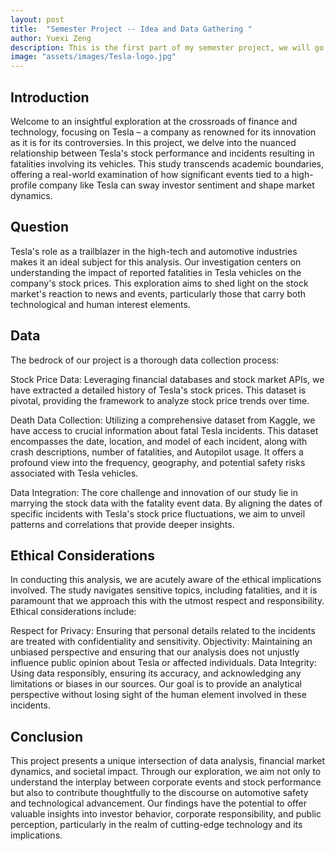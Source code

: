 ```yaml
---
layout: post
title:  "Semester Project -- Idea and Data Gathering "
author: Yuexi Zeng
description: This is the first part of my semester project, we will go through the idea and data collecting process"
image: "assets/images/Tesla-logo.jpg"
---
```


## Introduction
Welcome to an insightful exploration at the crossroads of finance and technology, focusing on Tesla – a company as renowned for its innovation as it is for its controversies. In this project, we delve into the nuanced relationship between Tesla's stock performance and incidents resulting in fatalities involving its vehicles. This study transcends academic boundaries, offering a real-world examination of how significant events tied to a high-profile company like Tesla can sway investor sentiment and shape market dynamics.






## Question
Tesla's role as a trailblazer in the high-tech and automotive industries makes it an ideal subject for this analysis. Our investigation centers on understanding the impact of reported fatalities in Tesla vehicles on the company's stock prices. This exploration aims to shed light on the stock market's reaction to news and events, particularly those that carry both technological and human interest elements.



## Data
The bedrock of our project is a thorough data collection process:

Stock Price Data: Leveraging financial databases and stock market APIs, we have extracted a detailed history of Tesla's stock prices. This dataset is pivotal, providing the framework to analyze stock price trends over time.

Death Data Collection: Utilizing a comprehensive dataset from Kaggle, we have access to crucial information about fatal Tesla incidents. This dataset encompasses the date, location, and model of each incident, along with crash descriptions, number of fatalities, and Autopilot usage. It offers a profound view into the frequency, geography, and potential safety risks associated with Tesla vehicles.

Data Integration: The core challenge and innovation of our study lie in marrying the stock data with the fatality event data. By aligning the dates of specific incidents with Tesla's stock price fluctuations, we aim to unveil patterns and correlations that provide deeper insights.

## Ethical Considerations

In conducting this analysis, we are acutely aware of the ethical implications involved. The study navigates sensitive topics, including fatalities, and it is paramount that we approach this with the utmost respect and responsibility. Ethical considerations include:

Respect for Privacy: Ensuring that personal details related to the incidents are treated with confidentiality and sensitivity.
Objectivity: Maintaining an unbiased perspective and ensuring that our analysis does not unjustly influence public opinion about Tesla or affected individuals.
Data Integrity: Using data responsibly, ensuring its accuracy, and acknowledging any limitations or biases in our sources.
Our goal is to provide an analytical perspective without losing sight of the human element involved in these incidents.




## Conclusion

This project presents a unique intersection of data analysis, financial market dynamics, and societal impact. Through our exploration, we aim not only to understand the interplay between corporate events and stock performance but also to contribute thoughtfully to the discourse on automotive safety and technological advancement. Our findings have the potential to offer valuable insights into investor behavior, corporate responsibility, and public perception, particularly in the realm of cutting-edge technology and its implications.




